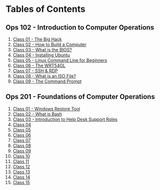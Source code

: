 # Tables of Contents

## Ops 102 - Introduction to Computer Operations
1. [Class 01 - The Big Hack](https://github.com/marcusvno/codefellows-ops-notes/blob/main/102-ops/class-01-reading-notes.md#class-01-reading-assignment)
2. [Class 02 - How to Build a Computer](https://github.com/marcusvno/codefellows-ops-notes/blob/main/102-ops/class-02-reading-notes.md#class-02-reading-assignment)
3. [Class 03 - What is the BIOS?](https://github.com/marcusvno/codefellows-ops-notes/blob/main/102-ops/class-03-reading-notes.md#class-03-reading-assignment)
4. [Class 04 - Installing Ubuntu](https://github.com/marcusvno/codefellows-ops-notes/blob/main/102-ops/class-04-reading-notes.md#class-04-reading-assignment)
5. [Class 05 - Linux Command Line for Beginners](https://github.com/marcusvno/codefellows-ops-notes/blob/main/102-ops/class-05-reading-notes.md#class-05-reading-assignment)
6. [Class 06 - The WRT54GL](https://github.com/marcusvno/codefellows-ops-notes/blob/main/102-ops/class-06-reading-notes.md#class-06-reading-assignment)
7. [Class 07 - SSH & RDP](https://github.com/marcusvno/codefellows-ops-notes/blob/main/102-ops/class-07-reading-notes.md#class-07-reading-assignment)
8. [Class 08 - What is an ISO File?](https://github.com/marcusvno/codefellows-ops-notes/blob/main/102-ops/class-08-reading-notes.md#class-08-reading-assignment)
9. [Class 09 - The Command Prompt](https://github.com/marcusvno/codefellows-ops-notes/blob/main/102-ops/class-09-reading-notes.md#class-09-reading-assignment)

## Ops 201 - Foundations of Computer Operations
1. [Class 01 - Windows Restore Tool](https://github.com/marcusvno/codefellows-ops-notes/blob/main/201-ops/class-01-reading-notes.md#class-01-reading-assignment)
2. [Class 02 - What is Bash](https://github.com/marcusvno/codefellows-ops-notes/blob/main/201-ops/class-02-reading-notes.md#class-02-reading-assignment)
3. [Class 03 - Introduction to Help Desk Support Roles](https://www.pearsonitcertification.com/articles/article.aspx?p=2260779&seqNum=5)
4. [Class 04]()
5. [Class 05]()
6. [Class 06]()
7. [Class 07]()
8. [Class 08]()
9. [Class 09]()
10. [Class 10]()
11. [Class 11]()
12. [Class 12]()
13. [Class 13]()
14. [Class 14]()
15. [Class 15]()

